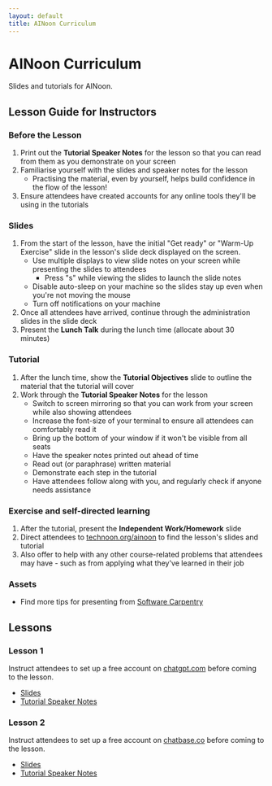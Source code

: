 ```yaml
---
layout: default
title: AINoon Curriculum
---
```


# AINoon Curriculum

Slides and tutorials for AINoon.

## Lesson Guide for Instructors

### Before the Lesson

1. Print out the **Tutorial Speaker Notes** for the lesson so that you can read from them as you demonstrate on your screen
2. Familiarise yourself with the slides and speaker notes for the lesson
   * Practising the material, even by yourself, helps build confidence in the flow of the lesson!
3. Ensure attendees have created accounts for any online tools they'll be using in the tutorials

### Slides

1. From the start of the lesson, have the initial "Get ready" or "Warm-Up Exercise" slide in the lesson's slide deck displayed on the screen.
   * Use multiple displays to view slide notes on your screen while presenting the slides to attendees
     * Press "s" while viewing the slides to launch the slide notes
   * Disable auto-sleep on your machine so the slides stay up even when you're not moving the mouse
   * Turn off notifications on your machine
2. Once all attendees have arrived, continue through the administration slides in the slide deck
3. Present the **Lunch Talk** during the lunch time (allocate about 30 minutes)

### Tutorial

1. After the lunch time, show the **Tutorial Objectives** slide to outline the material that the tutorial will cover
2. Work through the **Tutorial Speaker Notes** for the lesson
   * Switch to screen mirroring so that you can work from your screen while also showing attendees
   * Increase the font-size of your terminal to ensure all attendees can comfortably read it
   * Bring up the bottom of your window if it won't be visible from all seats
   * Have the speaker notes printed out ahead of time
   * Read out (or paraphrase) written material
   * Demonstrate each step in the tutorial
   * Have attendees follow along with you, and regularly check if anyone needs assistance

### Exercise and self-directed learning

1. After the tutorial, present the **Independent Work/Homework** slide
2. Direct attendees to [technoon.org/ainoon](https://technoon.org/ainoon) to find the lesson's slides and tutorial
3. Also offer to help with any other course-related problems that attendees may have - such as from applying what they've learned in their job

### Assets

* Find more tips for presenting from [Software Carpentry](https://carpentries.github.io/instructor-training/instructor/17-live.html#top-ten-tips-for-participatory-live-coding-in-a-workshop)

## Lessons

### Lesson 1

Instruct attendees to set up a free account on
[chatgpt.com](https://chatgpt.com) before coming to the lesson.

* [Slides](https://technoon.org/ainoon/lesson_1/slides.html)
* [Tutorial Speaker Notes](https://technoon.org/ainoon/lesson_1/tutorial.html)

### Lesson 2

Instruct attendees to set up a free account on
[chatbase.co](https://chatbase.co) before coming to the lesson.

* [Slides](https://technoon.org/ainoon/lesson_2/slides.html)
* [Tutorial Speaker Notes](https://technoon.org/ainoon/lesson_2/tutorial.html)